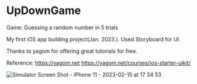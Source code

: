 # UpDownGame

Game: Guessing a random number in 5 trials

My first iOS app building project(Jan. 2023.).
Used Storyboard for UI.


Thanks to yagom for offering great tutorials for free.

Reference: 
  https://yagom.net
  https://yagom.net/courses/ios-starter-uikit/
  
  ![Simulator Screen Shot - iPhone 11 - 2023-02-15 at 17 34 53](https://user-images.githubusercontent.com/65150672/218975351-26dbf690-5607-48ac-87ee-2f02a3e6cfb9.png)

  

